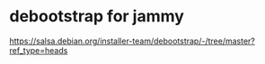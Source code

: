 # debootstrap for jammy

https://salsa.debian.org/installer-team/debootstrap/-/tree/master?ref_type=heads

